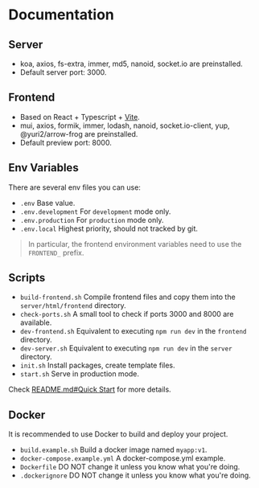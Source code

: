 # Documentation

## Server

- koa, axios, fs-extra, immer, md5, nanoid, socket.io are preinstalled.
- Default server port: 3000.

## Frontend

- Based on React + Typescript + [Vite](https://github.com/vitejs/vite).
- mui, axios, formik, immer, lodash, nanoid, socket.io-client, yup, @yuri2/arrow-frog are preinstalled.
- Default preview port: 8000.

## Env Variables

There are several env files you can use:

- `.env` Base value.
- `.env.development` For `development` mode only.
- `.env.production` For `production` mode only.
- `.env.local` Highest priority, should not tracked by git.

> In particular, the frontend environment variables need to use the `FRONTEND_` prefix.

## Scripts

- `build-frontend.sh` Compile frontend files and copy them into the `server/html/frontend` directory.
- `check-ports.sh` A small tool to check if ports 3000 and 8000 are available.
- `dev-frontend.sh` Equivalent to executing `npm run dev` in the `frontend` directory.
- `dev-server.sh` Equivalent to executing `npm run dev` in the `server` directory.
- `init.sh` Install packages, create template files.
- `start.sh` Serve in production mode.

Check [README.md#Quick Start](../README.md#Quick%20Start) for more details.

## Docker

It is recommended to use Docker to build and deploy your project.

- `build.example.sh` Build a docker image named `myapp:v1`.
- `docker-compose.example.yml` A docker-compose.yml example.
- `Dockerfile` DO NOT change it unless you know what you're doing.
- `.dockerignore` DO NOT change it unless you know what you're doing.
